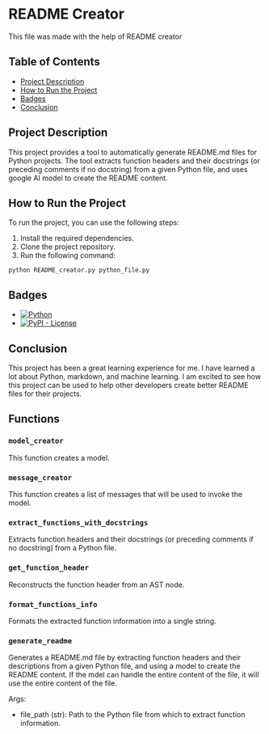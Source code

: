# README Creator

This file was made with the help of README creator

## Table of Contents

- [Project Description](#project-description)
- [How to Run the Project](#how-to-run-the-project)
- [Badges](#badges)
- [Conclusion](#conclusion)

## Project Description

This project provides a tool to automatically generate README.md files for Python projects.
The tool extracts function headers and their docstrings (or preceding comments if no docstring) from a given Python file, and uses google AI model to create the README content.

## How to Run the Project

To run the project, you can use the following steps:

1. Install the required dependencies.
2. Clone the project repository.
3. Run the following command:

```
python README_creator.py python_file.py
```

## Badges

- [![Python](https://img.shields.io/badge/Python-3.8-blue.svg)](https://www.python.org/)
- [![PyPI - License](https://img.shields.io/pypi/l/langchain-core?style=flat-square)](https://opensource.org/licenses/MIT)


## Conclusion

This project has been a great learning experience for me. I have learned a lot about Python, markdown, and machine learning. I am excited to see how this project can be used to help other developers create better README files for their projects.

## Functions

### `model_creator`

This function creates a model.

### `message_creator`

This function creates a list of messages that will be used to invoke the model.

### `extract_functions_with_docstrings`

Extracts function headers and their docstrings (or preceding comments if no docstring) from a Python file.

### `get_function_header`

Reconstructs the function header from an AST node.

### `format_functions_info`

Formats the extracted function information into a single string.

### `generate_readme`

Generates a README.md file by extracting function headers and their descriptions from a given Python file,
and using a model to create the README content.
If the mdel can handle the entire content of the file, it will use the entire content of the file.

Args:
- file_path (str): Path to the Python file from which to extract function information.

